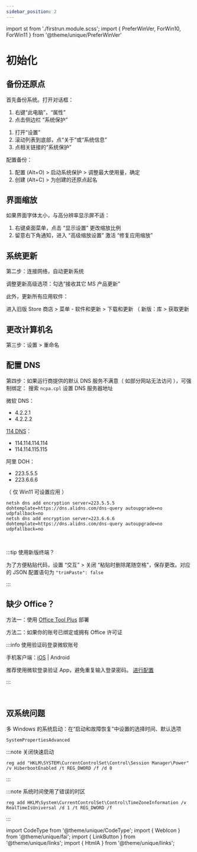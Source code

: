 ```yaml
---
sidebar_position: 2
---
```


import st from './firstrun.module.scss';
import {
PreferWinVer,
ForWin10,
ForWin11
} from '@theme/unique/PreferWinVer'

# 初始化

<PreferWinVer win10 win11>

## 备份还原点

首先备份系统。打开对话框：

<ForWin10>

1. 右键“此电脑”，“属性”
2. 点击侧边栏 “系统保护”

</ForWin10>
<ForWin11>

1. 打开“设置”
2. 滚动列表到底部，点“关于”或“系统信息”
3. 点相关链接的“系统保护”

</ForWin11>

配置备份：

1. 配置 (Alt+O) > 启动系统保护 > 调整最大使用量，确定
2. 创建 (Alt+C) > 为创建的还原点起名

## 界面缩放

如果界面字体太小，与高分辨率显示屏不适：

<ForWin10>

1. 右键桌面菜单，点击 “显示设置” 更改缩放比例
2. 留意右下角通知，进入 “高级缩放设置” 激活 “修复应用缩放”

</ForWin10>

</PreferWinVer>

## 系统更新

第二步：连接网络，自动更新系统

调整<HtmlA href="ms-settings:windowsupdate-options">更新高级选项</HtmlA>：勾选“接收其它 MS 产品更新”

<!-- 如果不介意使用 P2P 流量分享技术：进入“传递优化”选择 Internet 下载源以提高速度 -->

此外，更新所有应用软件：

进入旧版 Store 商店 > 菜单 - 软件和更新 > 下载和更新
（ 新版：库 > 获取更新

## 更改计算机名

第三步：设置 > 重命名

## 配置 DNS

第四步：如果运行商提供的默认 DNS 服务不满意（ 如部分网站无法访问 ），可强制绑定：
搜索 `ncpa.cpl` 设置 DNS 服务器地址

<div className="left-float-scope autoselect-item-of-list"><div  style={{marginRight:'4rem'}}>

微软 DNS：
- 4.2.2.1
- 4.2.2.2

</div><div>

[114 DNS](https://www.114dns.com/)：
- 114.114.114.114
- 114.114.115.115

</div></div>

<CodeType cmd admin><div className="left-float-scope autoselect-item-of-list">

阿里 DOH：

<div className={st.alidns}>

- 223.5.5.5
- 223.6.6.6

</div>

（ 仅 Win11 可设置应用 ）

</div></CodeType>

```batch
netsh dns add encryption server=223.5.5.5 dohtemplate=https://dns.alidns.com/dns-query autoupgrade=no udpfallback=no
netsh dns add encryption server=223.6.6.6 dohtemplate=https://dns.alidns.com/dns-query autoupgrade=no udpfallback=no

```

<br/>

:::tip 使用新版终端？

为了方便粘贴代码，设置 “交互” > 关闭 “粘贴时删除尾随空格”，保存更改。对应的 JSON 配置语句为 `"trimPaste": false`

:::

## 缺少 Office？

方法一：使用 [Office Tool Plus](https://otp.landian.vip/zh-cn/download.html) 部署

方法二：如果你的账号已绑定或拥有 Office 许可证

<p>
<LinkButton outline href="https://setup.office.com/" name="登录微软账号并获取" />
</p>

:::info 使用验证码登录微软账号

手机客户端：[iOS](https://apps.apple.com/cn/app/microsoft-authenticator/id983156458)
| Android

推荐使用微软登录验证 App，避免重复输入登录密码。
[进行配置](https://account.live.com/proofs/EnableTfa)

:::

<br/>

 <CodeType cmd admin >

## 双系统问题

</CodeType>

多 Windows 的系统启动：在“启动和故障恢复”中设置的选择时间、默认选项

    SystemPropertiesAdvanced

:::note 关闭快速启动

    reg add "HKLM\SYSTEM\CurrentControlSet\Control\Session Manager\Power" /v HiberbootEnabled /t REG_DWORD /f /d 0

:::

:::note 系统时间使用了错误的时区

    reg add HKLM\System\CurrentControlSet\Control\TimeZoneInformation /v RealTimeIsUniversal /d 1 /t REG_DWORD /f

:::

import CodeType from '@theme/unique/CodeType';
import { WebIcon } from '@theme/unique/fai';
import { LinkButton } from '@theme/unique/links';
import { HtmlA } from '@theme/unique/links';
